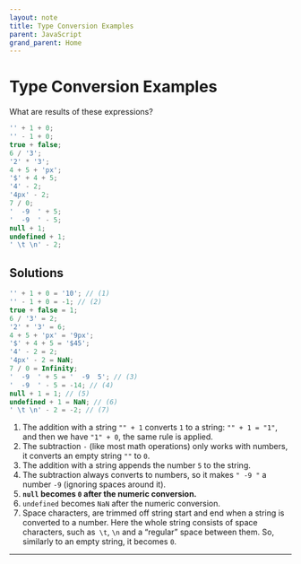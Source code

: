 ```yaml
---
layout: note
title: Type Conversion Examples
parent: JavaScript
grand_parent: Home
---
```


# Type Conversion Examples

What are results of these expressions?

```js
'' + 1 + 0;
'' - 1 + 0;
true + false;
6 / '3';
'2' * '3';
4 + 5 + 'px';
'$' + 4 + 5;
'4' - 2;
'4px' - 2;
7 / 0;
'  -9  ' + 5;
'  -9  ' - 5;
null + 1;
undefined + 1;
' \t \n' - 2;
```

## Solutions

```js
'' + 1 + 0 = '10'; // (1)
'' - 1 + 0 = -1; // (2)
true + false = 1;
6 / '3' = 2;
'2' * '3' = 6;
4 + 5 + 'px' = '9px';
'$' + 4 + 5 = '$45';
'4' - 2 = 2;
'4px' - 2 = NaN;
7 / 0 = Infinity;
'  -9  ' + 5 = '  -9  5'; // (3)
'  -9  ' - 5 = -14; // (4)
null + 1 = 1; // (5)
undefined + 1 = NaN; // (6)
' \t \n' - 2 = -2; // (7)
```

1. The addition with a string `"" + 1` converts `1` to a string: `"" + 1 = "1"`, and then we have `"1" + 0`, the same rule is applied.
2. The subtraction `-` (like most math operations) only works with numbers, it converts an empty string `""` to `0`.
3. The addition with a string appends the number `5` to the string.
4. The subtraction always converts to numbers, so it makes `" -9 "` a number `-9` (ignoring spaces around it).
5. **`null` becomes `0` after the numeric conversion.**
6. `undefined` becomes `NaN` after the numeric conversion.
7. Space characters, are trimmed off string start and end when a string is converted to a number. Here the whole string consists of space characters, such as` \t`, `\n` and a “regular” space between them. So, similarly to an empty string, it becomes `0`.

---
